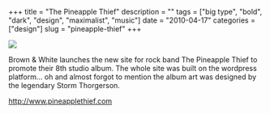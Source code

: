 +++
title = "The Pineapple Thief"
description = ""
tags = ["big type", "bold", "dark", "design", "maximalist", "music"]
date = "2010-04-17"
categories = ["design"]
slug = "pineapple-thief"
+++


 

  <div id="screens-thumbs" class="clearfix">
    <div class="txt-center" id="design-submission"><a href="http://www.pineapplethief.com/"><img id='bluga-thumbnail-2359' class='bluga-thumbnail large' src='http://media.konigi.com/bluga/
wt4bc9fd98b7e5f_large.jpg'/></a></div>  
  </div>   
<p>Brown &amp; White launches the new site for rock band The Pineapple Thief to promote their 8th studio album. The whole site was built on the wordpress platform… oh and almost forgot to mention the album art was designed by the legendary Storm Thorgerson.</p>

<p><a href="http://www.pineapplethief.com/">http://www.pineapplethief.com</a></p>




